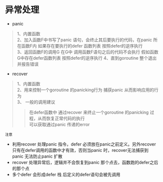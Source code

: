 # 异常处理

- panic 
> 1、内置函数    
2、加入函数F中书写了panic 语句，会终止其后要执行的代码，在panic
所在函数F内 如果存在要执行的defer 函数列表 按照defer的逆序执行    
3、返回函数F的调用G  在G中 调用函数F语句之后的代码不会执行 假如函数G中存在defer函数列表  按照defer的逆序执行 
4、直到goroutine 整个退出  并报告错误


- recover 

>1、内置函数  
2、用来控制一个goroutine 的panicking行为 捕获panic  从而影响应用的行为  
3、 一般的调用建议
>>  在defer函数中 通过recover 来终止一个goroutine 的panicking 过程，从而恢复正常代码的执行    
>> 可以获取通过panic 传递的error

`注意`
- 利用recover 处理panic 指令，defer 必须放在panic之前定义。另外recover只有在defer调用的函数中才有效，否则当panic 时，recover无法捕获到panic 无法防止panic 扩散   
- recover 处理异常后，逻辑并不会恢复到panic 那个点去，函数跑的defer之后的那个点
- 多个defer 会形成defer 栈 后定义的defer语句会被先调用


